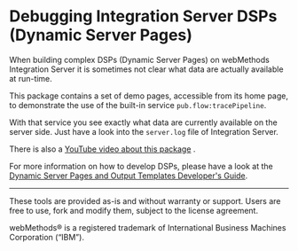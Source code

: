 # Debugging Integration Server DSPs (Dynamic Server Pages)

When building complex DSPs (Dynamic Server Pages) on webMethods
Integration Server it is sometimes not clear what data are
actually available at run-time.

This package contains a set of demo pages, accessible from
its home page, to demonstrate the use of the built-in
service `pub.flow:tracePipeline`.

With that service you see exactly what data are currently
available on the server side. Just have a look into
the `server.log` file of Integration Server.

There is also a [YouTube video about this package](https://www.youtube.com/watch?v=UynxYtqezh8) .

For more information on how to develop DSPs, please have
a look at the [Dynamic Server Pages and Output Templates Developer's Guide](https://www.ibm.com/docs/en/webmethods-integration/wm-integration-server/11.1.0?topic=guide-using-dynamic-server-pages-dsps).

---
These tools are provided as-is and without warranty or support. Users are free to use, fork and modify them, subject to the license agreement.

webMethods® is a registered trademark of International Business Machines Corporation (“IBM”).
